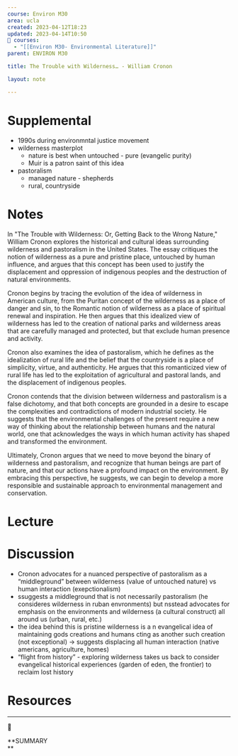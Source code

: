 ```yaml
---
course: Environ M30
area: ucla
created: 2023-04-12T18:23
updated: 2023-04-14T10:50
📕 courses:
  - "[[Environ M30- Environmental Literature]]"
parent: ENVIRON M30

title: The Trouble with Wilderness… - William Cronon

layout: note

---
```

# Supplemental

- 1990s during environmntal justice movement
- wilderness masterplot
    - nature is best when untouched - pure (evangelic purity)
    - Muir is a patron saint of this idea
- pastoralism
    - managed nature - shepherds
    - rural, countryside

# Notes

In "The Trouble with Wilderness: Or, Getting Back to the Wrong Nature," William Cronon explores the historical and cultural ideas surrounding wilderness and pastoralism in the United States. The essay critiques the notion of wilderness as a pure and pristine place, untouched by human influence, and argues that this concept has been used to justify the displacement and oppression of indigenous peoples and the destruction of natural environments.

Cronon begins by tracing the evolution of the idea of wilderness in American culture, from the Puritan concept of the wilderness as a place of danger and sin, to the Romantic notion of wilderness as a place of spiritual renewal and inspiration. He then argues that this idealized view of wilderness has led to the creation of national parks and wilderness areas that are carefully managed and protected, but that exclude human presence and activity.

Cronon also examines the idea of pastoralism, which he defines as the idealization of rural life and the belief that the countryside is a place of simplicity, virtue, and authenticity. He argues that this romanticized view of rural life has led to the exploitation of agricultural and pastoral lands, and the displacement of indigenous peoples.

Cronon contends that the division between wilderness and pastoralism is a false dichotomy, and that both concepts are grounded in a desire to escape the complexities and contradictions of modern industrial society. He suggests that the environmental challenges of the present require a new way of thinking about the relationship between humans and the natural world, one that acknowledges the ways in which human activity has shaped and transformed the environment.

Ultimately, Cronon argues that we need to move beyond the binary of wilderness and pastoralism, and recognize that human beings are part of nature, and that our actions have a profound impact on the environment. By embracing this perspective, he suggests, we can begin to develop a more responsible and sustainable approach to environmental management and conservation.

# Lecture

# Discussion

- Cronon advocates for a nuanced perspective of pastoralism as a “middleground” between wilderness (value of untouched nature) vs human interaction (exepctionalism)
- ssuggests a middleground that is not necessarily pastoralism (he consideres wilderness in ruban envronments) but nsstead advocates for emphasis on the environments and wilderness (a cultural construct) all around us (urban, rural, etc.)
- the idea behind this is pristine wilderness is a n evangelical idea of maintaining gods creations and humans cting as another such creation (not exceptional) → suggests displacing all human interaction (native americans, agriculture, homes)
- “flight from history” - exploring wilderness takes us back to consider evangelical historical experiences (garden of eden, the frontier) to reclaim lost history

# Resources

---

[](https://www.notion.soundefined)

📌

**SUMMARY  
**